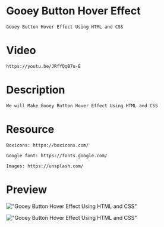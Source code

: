# Gooey Button Hover Effect

    Gooey Button Hover Effect Using HTML and CSS

# Video

    https://youtu.be/JRfYQqB7u-E

# Description

    We will Make Gooey Button Hover Effect Using HTML and CSS

# Resource

    Boxicons: https://boxicons.com/

    Google font: https://fonts.google.com/

    Images: https://unsplash.com/

# Preview

!["Gooey Button Hover Effect Using HTML and CSS"](https://user-images.githubusercontent.com/67447840/118974178-ba813a00-b99c-11eb-99c3-b54b1ab716b5.png "Gooey Button Hover Effect Using HTML and CSS")

!["Gooey Button Hover Effect Using HTML and CSS"](https://user-images.githubusercontent.com/67447840/118974233-c7059280-b99c-11eb-810b-ab9605e2d92f.png "Gooey Button Hover Effect Using HTML and CSS")
